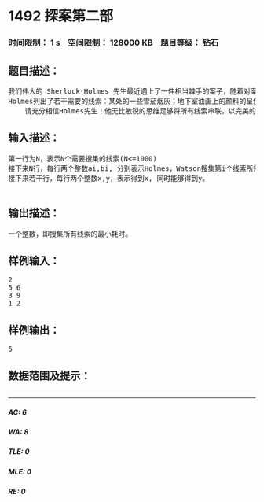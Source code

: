 # 1492 探案第二部   
### 时间限制： 1 s&nbsp;&nbsp;&nbsp;&nbsp;空间限制： 128000 KB&nbsp;&nbsp;&nbsp;&nbsp;题目等级： 钻石  
## 题目描述：  

<pre>
我们伟大的 Sherlock·Holmes 先生最近遇上了一件相当棘手的案子，随着对案情逐渐深入的研究，他开始意识到：此案地域横跨欧洲，而起因可以追溯到50年前！为了尽快搜集各方面的线索，他决定与Dr. Watson分头行动。
Holmes列出了若干需要的线索：某处的一些雪茄烟灰；地下室油画上的颜料的呈色；Black兄弟与他们邻里的联系……诸如此类。而搜集这些线索需要一定的时间。不过，有些线索是相关联的，即在得到某个线索的时候，一并可以得出其他结论（我们可以认为这是不需要时间的）
    请充分相信Holmes先生！他无比敏锐的思维足够将所有线索串联，以完美的推理侦破这件名噪一时的大案！
</pre>
  
  
## 输入描述：  

<pre>
第一行为N，表示N个需要搜集的线索(N<=1000)
接下来N行，每行两个整数ai,bi, 分别表示Holmes，Watson搜集第i个线索所需要的时间。（ai,bi<=15）
接下来若干行，每行两个整数x,y，表示得到x, 同时能够得到y。
 
</pre>
  
  
## 输出描述：  

<pre>
一个整数，即搜集所有线索的最小耗时。
</pre>
  
  
## 样例输入：  

<pre>
2
5 6
3 9
1 2
</pre>
  
  
## 样例输出：  

<pre>
5
</pre>
  
  
## 数据范围及提示：  

<pre>
</pre>
  
  
***  

##### AC: 6  
##### WA: 8  
##### TLE: 0  
##### MLE: 0  
##### RE: 0  
